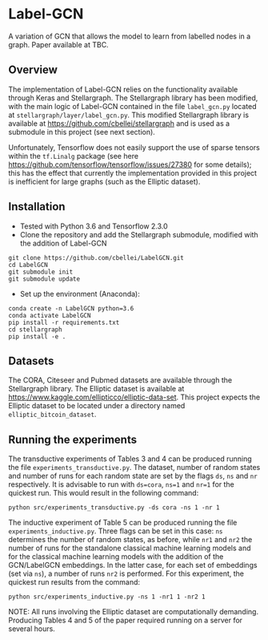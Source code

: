 # Label-GCN
A variation of GCN that allows the model to learn from labelled nodes in a graph.
Paper available at TBC.

## Overview

The implementation of Label-GCN relies on the functionality available through Keras and Stellargraph. The Stellargraph library has been
modified, with the main logic of Label-GCN contained in the file `label_gcn.py` located at `stellargraph/layer/label_gcn.py`. 
This modified Stellargraph library is available at https://github.com/cbellei/stellargraph and 
is used as a submodule in this project (see next section).

Unfortunately, Tensorflow does not easily support the use of sparse tensors within the `tf.Linalg` package (see here https://github.com/tensorflow/tensorflow/issues/27380 for some details); this
has the effect that currently the implementation provided in this project is inefficient for large graphs (such as the Elliptic dataset). 

## Installation
* Tested with Python 3.6 and Tensorflow 2.3.0
* Clone the repository and add the Stellargraph submodule, modified with the addition of Label-GCN
```
git clone https://github.com/cbellei/LabelGCN.git
cd LabelGCN
git submodule init
git submodule update
```
* Set up the environment (Anaconda): 
```
conda create -n LabelGCN python=3.6
conda activate LabelGCN
pip install -r requirements.txt
cd stellargraph
pip install -e .
``` 

## Datasets

The CORA, Citeseer and Pubmed datasets are available through the Stellargraph library. The Elliptic dataset is 
available at https://www.kaggle.com/ellipticco/elliptic-data-set. This project expects the Elliptic dataset to be located under a directory named `elliptic_bitcoin_dataset`.

## Running the experiments

The transductive experiments of Tables 3 and 4 can be produced running the file `experiments_transductive.py`. The dataset, number of random states
and number of runs for each random state are set by the flags `ds`, `ns` and `nr` respectively.
It is advisable to run with `ds=cora`, `ns=1` and `nr=1` for the quickest run. This would result in the following command:
```
python src/experiments_transductive.py -ds cora -ns 1 -nr 1
```
The inductive experiment of Table 5 can be produced running the file `experiments_inductive.py`. Three flags can be set in this case: `ns` determines the number of random states, as before, while `nr1` and `nr2` the number of runs for the standalone classical machine 
learning models and for the classical machine learning models with the addition of the GCN/LabelGCN embeddings. In the latter case,
for each set of embeddings (set via `ns`), a number of runs `nr2` is performed. For this experiment, the quickest run results from the command:
```
python src/experiments_inductive.py -ns 1 -nr1 1 -nr2 1
```

NOTE: All runs involving the Elliptic dataset are computationally demanding. Producing Tables 4 and 5 of the paper 
required running on a server for several hours.